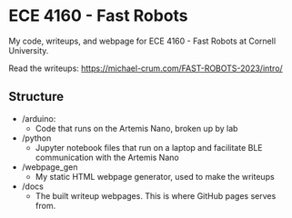 # ECE 4160 - Fast Robots

My code, writeups, and webpage for ECE 4160 - Fast Robots at Cornell University.

Read the writeups: https://michael-crum.com/FAST-ROBOTS-2023/intro/

## Structure
- /arduino:
  - Code that runs on the Artemis Nano, broken up by lab
- /python
  - Jupyter notebook files that run on a laptop and facilitate BLE communication with the Artemis Nano
- /webpage_gen
  - My static HTML webpage generator, used to make the writeups
- /docs
  - The built writeup webpages. This is where GitHub pages serves from.
